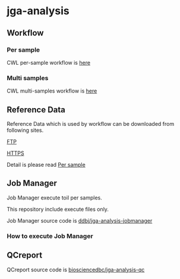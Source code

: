 # jga-analysis

## Workflow

### Per sample

CWL per-sample workflow is [here](./per-sample/)

### Multi samples

CWL multi-samples workflow is [here](./multi-samples/)

## Reference Data

Reference Data which is used by workflow can be downloaded from following sites.

[FTP](ftp://ftp.ddbj.nig.ac.jp/ddbjshare-pg/jga-analysis/)

[HTTPS](https://ddbj.nig.ac.jp/public/ddbjshare-pg/jga-analysis/)

Detail is please read [Per sample](./per-sample/)

## Job Manager

Job Manager execute toil per samples.

This repository include execute files only.

Job Manager source code is [ddbj/jga-analysis-jobmanager](https://github.com/ddbj/jga-analysis-jobmanager/)

### How to execute Job Manager

## QCreport

QCreport source code is [biosciencedbc/jga-analysis-qc](https://github.com/ddbj/jga-analysis-qc)

